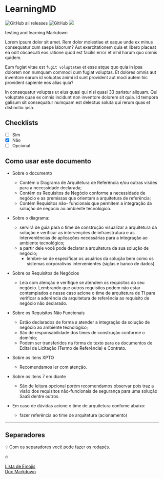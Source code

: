 # LearningMD

![GitHub all releases](https://img.shields.io/github/downloads/souzachristinna/learningMD/total?logo=github&style=flat-square)
![GitHub](https://img.shields.io/github/license/souzachristinna/LearningMD?color=blue&logo=git&logoColor=%23ffffff&style=flat-square)
![](https://img.shields.io/badge/DEVELOPER-CrisSouza-blue)

testing and learning Markdown

Lorem ipsum dolor sit amet. Rem dolor molestiae et eaque unde ex minus consequatur cum saepe laborum? Aut exercitationem quia et libero placeat ea odit obcaecati eos ratione quod est facilis error et nihil harum quo omnis quidem.

Eum fugiat vitae est `fugit voluptatem` et esse atque quo quia in ipsa dolorem non numquam commodi cum fugiat voluptas. Et dolores omnis aut inventore earum id voluptas animi id sunt provident aut modi autem hic provident sapiente eos alias quia?

In consequatur voluptas ut eius quasi qui nisi quasi 33 pariatur aliquam. Qui voluptate quae ex omnis incidunt non inventore dolorem sit quia. Id tempora galisum sit consequatur numquam est delectus soluta qui rerum quas et distinctio ipsa.

## Checklists

- [ ] Sim
- [X] Não
- [ ] Opcional

## Como usar este documento

- Sobre o documento
  - Contém o Diagrama de Arquitetura de Referência e/ou outras visões para a necessidade declarada;
  - Contém os Requisitos de Negócio conforme a necessidade de negócio e as premissas que orientam a arquitetura de referência;
  - Contém Requisitos não- funcionais que permitem a integração da solução de negócio ao ambiente tecnológico.

- Sobre o diagrama: 
  - servirá de guia para o time de construção visualizar a arquitetura da solução e verificar as intervenções de infraestrutura e as interveniências de aplicações necessárias para a integração ao ambiente tecnológico;
  - a partir dele você pode declarar a arquitetura da sua solução de negócio;
    - lembre-se de especificar os usuários da solução bem como os sistemas corporativos intervenientes (siglas e banco de dados).  
- Sobre os Requisitos de Negócios
  - Leia com atenção e verifique se atendem os requisitos do seu negócio. Lembrando que outros requisitos podem não estar contemplados e nesse caso acione o time de arquitetura de TI para verificar a aderência da arquitetura de referência ao requisito de negócio não declarado.
- Sobre os Requisitos Não Funcionais
  - Estão declarados de forma a atender a integração da solução de negócio ao ambiente tecnológico;
  - São de responsabilidade dos times de construção conforme o domínio;
  - Podem ser transferidos na forma de texto para os documentos de Edital de Licitação (Termo de Referência) e Contrato.
- Sobre os itens XPTO
  - Recomendamos ler com atenção.
- Sobre os itens 7 em diante
  - São de leitura opcional porém recomendamos observar pois traz a visão dos requisitos não-funcionais de segurança para uma solução SaaS dentre outros.
- Em caso de dúvidas acione o time de arquitetura confome abaixo:
  - fazer referência ao time de arquitetura (acionamento)
---
## Separadores

:bulb: Com os separadores você pode fazer os rodapés.

:fire:

[Lista de Emojis](https://gitmoji.dev/)<br>
[Doc Markdown](https://daringfireball.net/projects/markdown/syntax)
